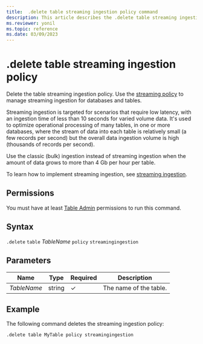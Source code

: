 ```yaml
---
title:  .delete table streaming ingestion policy command
description: This article describes the .delete table streaming ingestion policy command in Azure Data Explorer.
ms.reviewer: yonil
ms.topic: reference
ms.date: 03/09/2023
---
```

# .delete table streaming ingestion policy

Delete the table streaming ingestion policy. Use the [streaming policy](../management/streamingingestionpolicy.md) to manage streaming ingestion for databases and tables.  

Streaming ingestion is targeted for scenarios that require low latency, with an ingestion time of less than 10 seconds for varied volume data. It's used to optimize operational processing of many tables, in one or more databases, where the stream of data into each table is relatively small (a few records per second) but the overall data ingestion volume is high (thousands of records per second).

Use the classic (bulk) ingestion instead of streaming ingestion when the amount of data grows to more than 4 Gb per hour per table. 

To learn how to implement streaming ingestion, see [streaming ingestion](../../ingest-data-streaming.md).

## Permissions

You must have at least [Table Admin](access-control/role-based-access-control.md) permissions to run this command.

## Syntax

`.delete` `table` *TableName* `policy` `streamingingestion`

## Parameters

|Name|Type|Required|Description|
|--|--|--|--|
|*TableName*|string|&check;|The name of the table.|

## Example

The following command deletes the streaming ingestion policy:

```kusto
.delete table MyTable policy streamingingestion 
```

